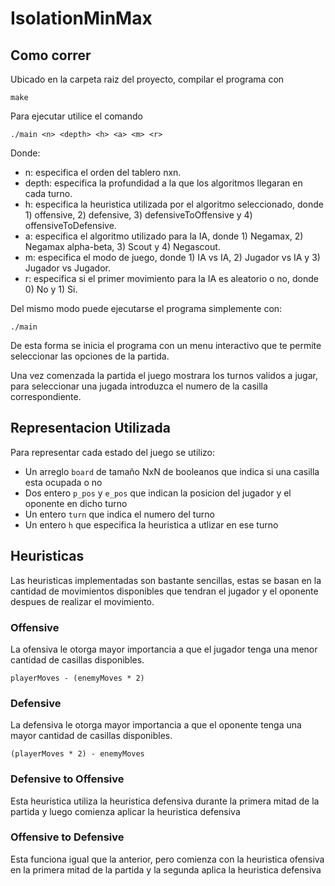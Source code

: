 # IsolationMinMax

## Como correr

Ubicado en la carpeta raiz del proyecto, compilar el programa con 

```
make
```

Para ejecutar utilice el comando

```
./main <n> <depth> <h> <a> <m> <r>
```
Donde:
- n: especifica el orden del tablero nxn.
- depth: especifica la profundidad a la que los algoritmos llegaran en cada turno.
- h: especifica la heuristica utilizada por el algoritmo seleccionado, donde 1) offensive, 2) defensive, 3) defensiveToOffensive y 4) offensiveToDefensive.
- a: especifica el algoritmo utilizado para la IA, donde 1) Negamax, 2) Negamax alpha-beta, 3) Scout y 4) Negascout.
- m: especifica el modo de juego, donde 1) IA vs IA, 2) Jugador vs IA y 3) Jugador vs Jugador.
- r: especifica si el primer movimiento para la IA es aleatorio o no, donde 0) No y 1) Si.

Del mismo modo puede ejecutarse el programa simplemente con:

```
./main
```
De esta forma se inicia el programa con un menu interactivo que te permite seleccionar las opciones de la partida.

Una vez comenzada la partida el juego mostrara los turnos validos a jugar, para seleccionar una jugada introduzca el numero de la casilla correspondiente.

## Representacion Utilizada
Para representar cada estado del juego se utilizo:
- Un arreglo `board` de tamaño NxN de booleanos que indica si una casilla esta ocupada o no
- Dos entero `p_pos` y `e_pos` que indican la posicion del jugador y el oponente en dicho turno
- Un entero `turn` que indica el numero del turno
- Un entero `h` que especifica la heuristica a utlizar en ese turno

## Heuristicas
Las heuristicas implementadas son bastante sencillas, estas se basan en la cantidad de movimientos disponibles que tendran el jugador y el oponente despues de realizar el movimiento.

### Offensive
La ofensiva le otorga mayor importancia a que el jugador tenga una menor cantidad de casillas disponibles.
```
playerMoves - (enemyMoves * 2)
```

### Defensive
La defensiva le otorga mayor importancia a que el oponente tenga una mayor cantidad de casillas disponibles.
```
(playerMoves * 2) - enemyMoves
```

### Defensive to Offensive
Esta heuristica utiliza la heuristica defensiva durante la primera mitad de la partida y luego comienza aplicar la heuristica defensiva

### Offensive to Defensive
Esta funciona igual que la anterior, pero comienza con la heuristica ofensiva en la primera mitad de la partida y la segunda aplica la heuristica defensiva
